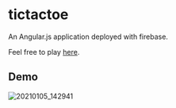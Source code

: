# tictactoe
An Angular.js application deployed with firebase.

Feel free to play [here](https://picture-page.web.app).

## Demo
![20210105_142941](https://user-images.githubusercontent.com/76972129/103695718-bb23b180-4f62-11eb-89e1-e772a43eb996.gif)
